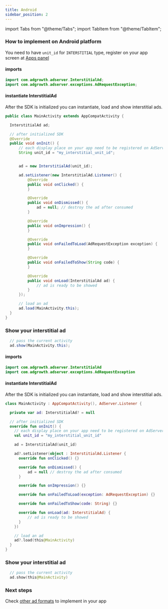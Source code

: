 ```yaml
---
title: Android
sidebar_position: 2
---
```


import Tabs from "@theme/Tabs";
import TabItem from "@theme/TabItem";

### How to implement on Android platform

You need to have `unit_id` for `INTERSTITIAL` type, register on your app screen at [Apps panel](https://app-ad.adgrowth.com/mfe-apps/apps)

<Tabs>
  <TabItem value="java" label="Java" default>

#### imports

```java
import com.adgrowth.adserver.InterstitialAd;
import com.adgrowth.adserver.exceptions.AdRequestException;
```

#### instantiate InterstitialAd

After the SDK is initialized you can instantiate, load and show interstitial ads.

```java
public class MainActivity extends AppCompatActivity {

  InterstitialAd ad;

  // after initialized SDK
  @Override
  public void onInit() {
      // each display place on your app need to be registered on AdServer Panel.
      String unit_id = "my_interstitial_unit_id";


      ad = new InterstitialAd(unit_id);

      ad.setListener(new InterstitialAd.Listener() {
          @Override
          public void onClicked() {
          }

          @Override
          public void onDismissed() {
              ad = null; // destroy the ad after consumed
          }

          @Override
          public void onImpression() {
          }

          @Override
          public void onFailedToLoad(AdRequestException exception) {
          }

          @Override
          public void onFailedToShow(String code) {
          }

          @Override
          public void onLoad(InterstitialAd ad) {
              // ad is ready to be showed
          }
      });

      // load an ad
      ad.load(MainActivity.this);
  }
}
```

### Show your interstitial ad

```java
  // pass the current activity
  ad.show(MainActivity.this);
```

  </TabItem>
  <TabItem value="kotlin" label="Kotlin">
    
#### imports

```kotlin
import com.adgrowth.adserver.InterstitialAd
import com.adgrowth.adserver.exceptions.AdRequestException
```

#### instantiate InterstitialAd

After the SDK is initialized you can instantiate, load and show interstitial ads.

```kotlin
class MainActivity : AppCompatActivity(), AdServer.Listener {

  private var ad: InterstitialAd? = null

  // after initialized SDK
  override fun onInit() {
    // each display place on your app need to be registered on AdServer Panel.
    val unit_id = "my_interstitial_unit_id"

    ad = InterstitialAd(unit_id)

    ad?.setListener(object : InterstitialAd.Listener {
      override fun onClicked() {}

      override fun onDismissed() {
          ad = null // destroy the ad after consumed
      }

      override fun onImpression() {}

      override fun onFailedToLoad(exception: AdRequestException) {}

      override fun onFailedToShow(code: String) {}

      override fun onLoad(ad: InterstitialAd) {
          // ad is ready to be showed
      }
    })

    // load an ad
    ad?.load(this@MainActivity)
  }
}
```

### Show your interstitial ad

```kotlin
  // pass the current activity
  ad.show(this@MainActivity)
```

  </TabItem>
</Tabs>

### Next steps

Check [other ad formats](/docs/usage) to implement in your app
